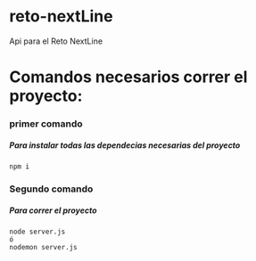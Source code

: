 # reto-nextLine
Api para el Reto NextLine

# Comandos necesarios correr el proyecto:
### primer comando
 ##### Para instalar todas las dependecias necesarias del proyecto
 ```
 npm i
 ```
 ### Segundo comando
 ##### Para correr el proyecto
 ```
node server.js  
ó
nodemon server.js
```

